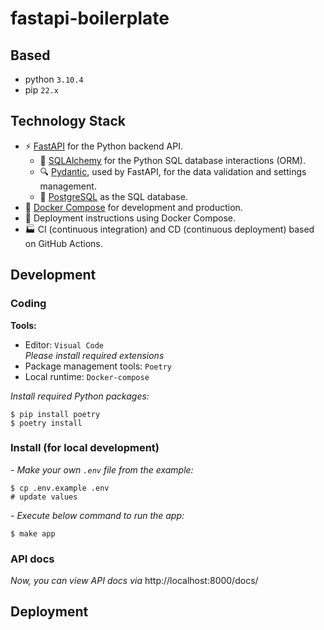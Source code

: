 # fastapi-boilerplate

## Based
- python `3.10.4`
- pip `22.x`

## Technology Stack
- ⚡ [FastAPI](https://fastapi.tiangolo.com) for the Python backend API.
    - 🧰 [SQLAlchemy](https://www.sqlalchemy.org/) for the Python SQL database interactions (ORM).
    - 🔍 [Pydantic](https://docs.pydantic.dev), used by FastAPI, for the data validation and settings management.
    - 💾 [PostgreSQL](https://www.postgresql.org) as the SQL database.
- 🐋 [Docker Compose](https://www.docker.com) for development and production.
- 🚢 Deployment instructions using Docker Compose.
- 🏭 CI (continuous integration) and CD (continuous deployment) based on GitHub Actions.

## Development

### Coding

**Tools:**

- Editor: `Visual Code`<br>*Please install required extensions*
- Package management tools: `Poetry`
- Local runtime: `Docker-compose`

*Install required Python packages:*
```shell
$ pip install poetry
$ poetry install
```


### Install (for local development)

*- Make your own `.env` file from the example:*
```shell
$ cp .env.example .env
# update values
```

*- Execute below command to run the app:*
```shell
$ make app
```

### API docs
*Now, you can view API docs via* http://localhost:8000/docs/

## Deployment
